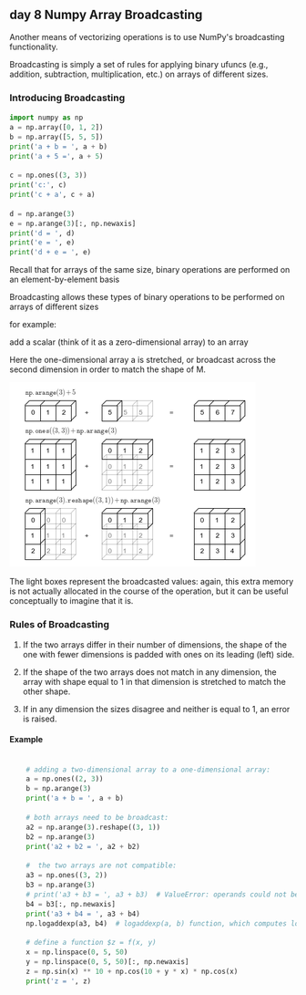 ## day 8 Numpy Array Broadcasting

Another means of vectorizing operations is to use NumPy's broadcasting functionality. 

Broadcasting is simply a set of rules for applying binary ufuncs (e.g., addition, subtraction, multiplication, etc.) on arrays of different sizes.

### Introducing Broadcasting

```python
import numpy as np
a = np.array([0, 1, 2])
b = np.array([5, 5, 5])
print('a + b = ', a + b)
print('a + 5 =', a + 5)

c = np.ones((3, 3))
print('c:', c)
print('c + a', c + a)

d = np.arange(3)
e = np.arange(3)[:, np.newaxis]
print('d = ', d)
print('e = ', e)
print('d + e = ', e)


```
Recall that for arrays of the same size, binary operations are performed on an element-by-element basis

Broadcasting allows these types of binary operations to be performed on arrays of different sizes

for example:

add a scalar (think of it as a zero-dimensional array) to an array

Here the one-dimensional array a is stretched, or broadcast across the second dimension in order to match the shape of M.

![broadcast](../assets/images/05-broadcasting.png)

The light boxes represent the broadcasted values: again, this extra memory is not actually allocated in the course of the operation, but it can be useful conceptually to imagine that it is.

### Rules of Broadcasting

1. If the two arrays differ in their number of dimensions, the shape of the one with fewer dimensions is padded with ones on its leading (left) side.

2. If the shape of the two arrays does not match in any dimension, the array with shape equal to 1 in that dimension is stretched to match the other shape.

3. If in any dimension the sizes disagree and neither is equal to 1, an error is raised.

#### Example

```python

    # adding a two-dimensional array to a one-dimensional array:
    a = np.ones((2, 3))
    b = np.arange(3)
    print('a + b = ', a + b)

    # both arrays need to be broadcast:
    a2 = np.arange(3).reshape((3, 1))
    b2 = np.arange(3)
    print('a2 + b2 = ', a2 + b2)

    #  the two arrays are not compatible:
    a3 = np.ones((3, 2))
    b3 = np.arange(3)
    # print('a3 + b3 = ', a3 + b3)  # ValueError: operands could not be broadcast
    b4 = b3[:, np.newaxis]
    print('a3 + b4 = ', a3 + b4)
    np.logaddexp(a3, b4)  # logaddexp(a, b) function, which computes log(exp(a) + exp(b))

    # define a function $z = f(x, y)
    x = np.linspace(0, 5, 50)
    y = np.linspace(0, 5, 50)[:, np.newaxis]
    z = np.sin(x) ** 10 + np.cos(10 + y * x) * np.cos(x)
    print('z = ', z)

```
